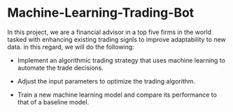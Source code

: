 # Machine-Learning-Trading-Bot

In this project, we are a financial advisor in a top five firms in the world tasked with enhancing existing trading signls to improve adaptability to new data. in this regard, we will do the following:

* Implement an algorithmic trading strategy that uses machine learning to automate the trade decisions.

* Adjust the input parameters to optimize the trading algorithm.

* Train a new machine learning model and compare its performance to that of a baseline model.

